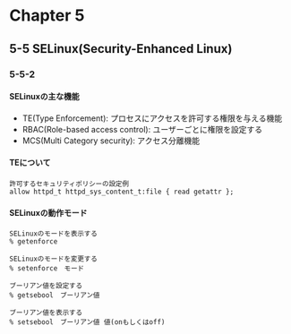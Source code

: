 # Chapter 5

## 5-5 SELinux(Security-Enhanced Linux)

### 5-5-2

#### SELinuxの主な機能
- TE(Type Enforcement): プロセスにアクセスを許可する権限を与える機能
- RBAC(Role-based access control): ユーザーごとに権限を設定する
- MCS(Multi Category security): アクセス分離機能

#### TEについて
```
許可するセキュリティポリシーの設定例
allow httpd_t httpd_sys_content_t:file { read getattr };
```

#### SELinuxの動作モード
```
SELinuxのモードを表示する
% getenforce
```
```
SELinuxのモードを変更する
% setenforce　モード
```
```
ブーリアン値を設定する
% getsebool　ブーリアン値
```
```
ブーリアン値を表示する
% setsebool　ブーリアン値 値(onもしくはoff)
```
